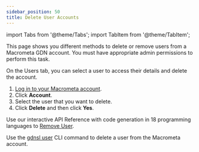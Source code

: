 ```yaml
---
sidebar_position: 50
title: Delete User Accounts
---
```


import Tabs from '@theme/Tabs';
import TabItem from '@theme/TabItem';

This page shows you different methods to delete or remove users from a Macrometa GDN account. You must have appropriate admin permissions to perform this task.

<Tabs groupId="operating-systems">
<TabItem value="console" label="Web Console">

On the Users tab, you can select a user to access their details and delete the account.

1. [Log in to your Macrometa account](https://auth-play.macrometa.io/).
1. Click **Account**.
1. Select the user that you want to delete.
1. Click **Delete** and then click **Yes**.

</TabItem>
<TabItem value="api" label="REST API">

Use our interactive API Reference with code generation in 18 programming languages to 
[Remove User](https://macrometa.com/docs/api#/operations/RemoveUser).

</TabItem>
<TabItem value="cli" label="CLI">

Use the [gdnsl user](../../cli/users-cli.md) CLI command to delete a user from the Macrometa account.

</TabItem>
</Tabs>
